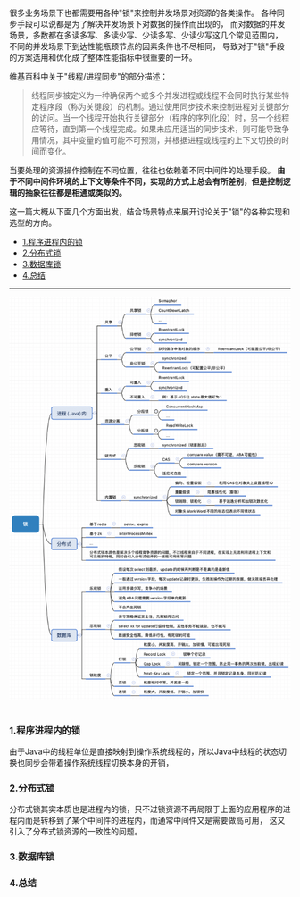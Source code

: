 <br>

很多业务场景下也都需要用各种"锁"来控制并发场景对资源的各类操作。
各种同步手段可以说都是为了解决并发场景下对数据的操作而出现的，
而对数据的并发场景，多数都在多读多写、多读少写、少读多写、少读少写这几个常见范围内，
不同的并发场景下到达性能瓶颈节点的因素条件也不尽相同，
导致对于"锁"手段的方案选用和优化成了整体性能指标中很重要的一环。

维基百科中关于"线程/进程同步"的部分描述：

> 线程同步被定义为一种确保两个或多个并发进程或线程不会同时执行某些特定程序段（称为关键段）的机制。通过使用同步技术来控制进程对关键部分的访问。当一个线程开始执行关键部分（程序的序列化段）时，另一个线程应等待，直到第一个线程完成。如果未应用适当的同步技术，则可能导致争用情况，其中变量的值可能不可预测，并根据进程或线程的上下文切换的时间而变化。 

当要处理的资源操作控制在不同位置，往往也依赖着不同中间件的处理手段。
**由于不同中间件环境的上下文等条件不同，实现的方式上总会有所差别，但是控制逻辑的抽象往往都是相通或类似的。**

这一篇大概从下面几个方面出发，结合场景特点来展开讨论关于"锁"的各种实现和选型的方向。

- [1.程序进程内的锁]()
- [2.分布式锁]()
- [3.数据库锁]()
- [4.总结]()

- - -

<div align=center><img src="https://github.com/BBLLMYD/blog/blob/master/images/07/0701.png?raw=true" width="778"></div>
<br>

### 1.程序进程内的锁

由于Java中的线程单位是直接映射到操作系统线程的，所以Java中线程的状态切换也同步会带着操作系统线程切换本身的开销，


### 2.分布式锁

分布式锁其实本质也是进程内的锁，只不过锁资源不再局限于上面的应用程序的进程内而是转移到了某个中间件的进程内，而通常中间件又是需要做高可用，
这又引入了分布式锁资源的一致性的问题。


### 3.数据库锁

### 4.总结


